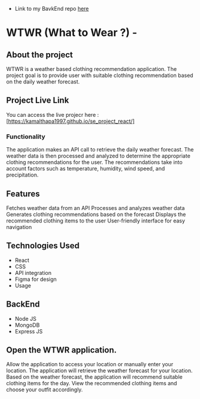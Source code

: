  - Link to my BavkEnd repo [here](https://github.com/kamalthapa1997/se_project_express.git)


# WTWR (What to Wear ?) -

## About the project

WTWR is a weather based clothing recommendation application. The project goal is to provide user with suitable
clothing recommendation based on the daily weather forecast.

## Project Live Link

You can access the live projecr here : [https://kamalthapa1997.github.io/se_project_react/]

### Functionality

The application makes an API call to retrieve the daily weather forecast. The weather data is then processed and analyzed to determine the appropriate clothing recommendations for the user. The recommendations take into account factors such as temperature, humidity, wind speed, and precipitation.

## Features

Fetches weather data from an API
Processes and analyzes weather data
Generates clothing recommendations based on the forecast
Displays the recommended clothing items to the user
User-friendly interface for easy navigation

## Technologies Used

- React
- CSS
- API integration
- Figma for design
- Usage

## BackEnd

- Node JS
- MongoDB
- Express JS

## Open the WTWR application.

Allow the application to access your location or manually enter your location.
The application will retrieve the weather forecast for your location.
Based on the weather forecast, the application will recommend suitable clothing items for the day.
View the recommended clothing items and choose your outfit accordingly.
